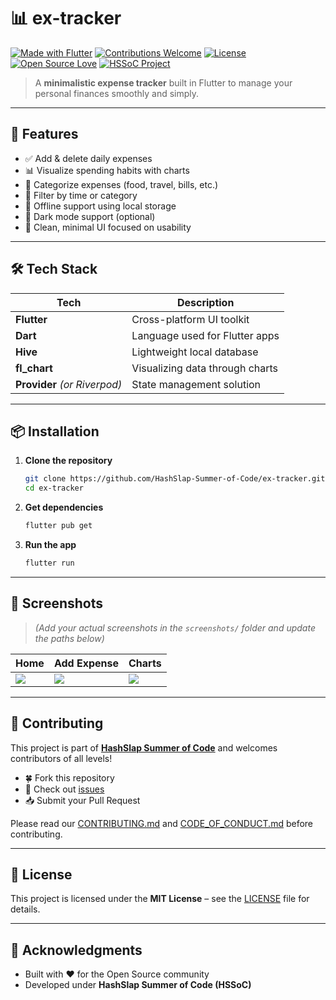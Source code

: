 
# 📊 ex-tracker

[![Made with Flutter](https://img.shields.io/badge/Made%20with-Flutter-02569B?logo=flutter&logoColor=white)](https://flutter.dev/)
[![Contributions Welcome](https://img.shields.io/badge/contributions-welcome-brightgreen.svg)](https://github.com/HashSlap-Summer-of-Code/ex-tracker/issues)
[![License](https://img.shields.io/github/license/HashSlap-Summer-of-Code/ex-tracker)](LICENSE)
[![Open Source Love](https://img.shields.io/badge/Open%20Source-%E2%9D%A4-red.svg)](https://github.com/HashSlap-Summer-of-Code)
[![HSSoC Project](https://img.shields.io/badge/HashSlap%20SOC-2025-orange.svg)](https://github.com/HashSlap-Summer-of-Code)

> A **minimalistic expense tracker** built in Flutter to manage your personal finances smoothly and simply.

---

## 🚀 Features

- ✅ Add & delete daily expenses
- 📊 Visualize spending habits with charts
- 🧮 Categorize expenses (food, travel, bills, etc.)
- 🔎 Filter by time or category
- 💾 Offline support using local storage
- 🌙 Dark mode support (optional)
- 🧼 Clean, minimal UI focused on usability

---

## 🛠️ Tech Stack

| Tech            | Description                            |
|-----------------|----------------------------------------|
| **Flutter**     | Cross-platform UI toolkit              |
| **Dart**        | Language used for Flutter apps         |
| **Hive**        | Lightweight local database             |
| **fl_chart**    | Visualizing data through charts        |
| **Provider** *(or Riverpod)* | State management solution      |

---

## 📦 Installation

1. **Clone the repository**
   ```bash
   git clone https://github.com/HashSlap-Summer-of-Code/ex-tracker.git
   cd ex-tracker
    ```

2. **Get dependencies**

   ```bash
   flutter pub get
   ```

3. **Run the app**

   ```bash
   flutter run
   ```

---

## 📸 Screenshots

> *(Add your actual screenshots in the `screenshots/` folder and update the paths below)*

| Home                      | Add Expense                      | Charts                      |
| ------------------------- | -------------------------------- | --------------------------- |
| ![](screenshots/home.png) | ![](screenshots/add_expense.png) | ![](screenshots/charts.png) |

---

## 🧠 Contributing

This project is part of **[HashSlap Summer of Code](https://github.com/HashSlap-Summer-of-Code)** and welcomes contributors of all levels!

* 🍀 Fork this repository
* 💬 Check out [issues](https://github.com/HashSlap-Summer-of-Code/ex-tracker/issues)
* 📥 Submit your Pull Request

Please read our [CONTRIBUTING.md](CONTRIBUTING.md) and [CODE\_OF\_CONDUCT.md](CODE_OF_CONDUCT.md) before contributing.

---

## 📄 License

This project is licensed under the **MIT License** – see the [LICENSE](LICENSE) file for details.

---

## 🙌 Acknowledgments

* Built with ❤️ for the Open Source community
* Developed under **HashSlap Summer of Code (HSSoC)**


